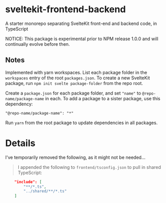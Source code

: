 # sveltekit-frontend-backend

A starter monorepo separating SvelteKit front-end and backend code, in TypeScript

NOTICE: This package is experimental prior to NPM release 1.0.0 and will continually evolve before then.

## Notes

Implemented with yarn workspaces. List each package folder in the `workspaces` entry of the root `packages.json`. To create a new SvelteKit package, run `npm init svelte package-folder` from the repo root.

Create a `package.json` for each package folder, and set `"name"` to `@repo-name/package-name` in each. To add a package to a sister package, use this dependency:

`"@repo-name/package-name": "*"`

Run `yarn` from the root package to update dependencies in all packages.

# Details

I've temporarily removed the following, as it might not be needed...

> I appended the following to `frontend/tsconfig.json` to pull in shared TypeScript:

```json
    "include": [
		"**/*.ts",
		"../shared/**/*.ts"
	]
```

